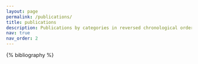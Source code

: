 ```yaml
---
layout: page
permalink: /publications/
title: publications
description: Publications by categories in reversed chronological order
nav: true
nav_order: 2
---
```


<!-- _pages/publications.md -->
<div class="publications">

{% bibliography %}

</div>
